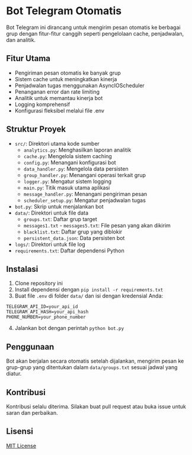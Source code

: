 # Bot Telegram Otomatis

Bot Telegram ini dirancang untuk mengirim pesan otomatis ke berbagai grup dengan fitur-fitur canggih seperti pengelolaan cache, penjadwalan, dan analitik.

## Fitur Utama

- Pengiriman pesan otomatis ke banyak grup
- Sistem cache untuk meningkatkan kinerja
- Penjadwalan tugas menggunakan AsyncIOScheduler
- Penanganan error dan rate limiting
- Analitik untuk memantau kinerja bot
- Logging komprehensif
- Konfigurasi fleksibel melalui file .env

## Struktur Proyek

- `src/`: Direktori utama kode sumber
  - `analytics.py`: Menghasilkan laporan analitik
  - `cache.py`: Mengelola sistem caching
  - `config.py`: Menangani konfigurasi bot
  - `data_handler.py`: Mengelola data persisten
  - `group_handler.py`: Menangani operasi terkait grup
  - `logger.py`: Mengatur sistem logging
  - `main.py`: Titik masuk utama aplikasi
  - `message_handler.py`: Menangani pengiriman pesan
  - `scheduler_setup.py`: Mengatur penjadwalan tugas
- `bot.py`: Skrip untuk menjalankan bot
- `data/`: Direktori untuk file data
  - `groups.txt`: Daftar grup target
  - `messages1.txt` - `messages5.txt`: File pesan yang akan dikirim
  - `blacklist.txt`: Daftar grup yang diblokir
  - `persistent_data.json`: Data persisten bot
- `logs/`: Direktori untuk file log
- `requirements.txt`: Daftar dependensi Python

## Instalasi

1. Clone repository ini
2. Install dependensi dengan `pip install -r requirements.txt`
3. Buat file `.env` di folder `data/` dan isi dengan kredensial Anda:
```
TELEGRAM_API_ID=your_api_id
TELEGRAM_API_HASH=your_api_hash
PHONE_NUMBER=your_phone_number
```

4. Jalankan bot dengan perintah `python bot.py`

## Penggunaan

Bot akan berjalan secara otomatis setelah dijalankan, mengirim pesan ke grup-grup yang ditentukan dalam `data/groups.txt` sesuai jadwal yang diatur.

## Kontribusi

Kontribusi selalu diterima. Silakan buat pull request atau buka issue untuk saran dan perbaikan.

## Lisensi

[MIT License](LICENSE)

